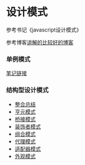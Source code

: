 # 设计模式 
 参考书记《javascript设计模式》
 
 参考博客[讲解的比较好的博客](https://www.cnblogs.com/xiaohuochai/p/8029196.html)

### 单例模式
  [笔记链接](http://note.youdao.com/noteshare?id=9befb3f6905ad6ff09b3aeef7739da61)
### 结构型设计模式
  * [整合总结](http://note.youdao.com/noteshare?id=87e530774951626e47aee742a176b867)
  * [亨元模式](http://note.youdao.com/noteshare?id=e1f037a5db341dcd29c08ba5b5fa88d5)
  * [桥接模式](http://note.youdao.com/noteshare?id=17f48d7a2a2ddbb06e0dbc7b6836bd6d)
  * [装饰者模式]()
  * [组合模式](http://note.youdao.com/noteshare?id=5557726c3669c21f6030064337d2ae17)
  * [代理模式](http://note.youdao.com/noteshare?id=c6f0aea2a12894c90bd7c38c8a3c15be)
  * [适配器模式](http://note.youdao.com/noteshare?id=0d4468b3628bc318f2418525403d50ce)
  * [外观模式]()
